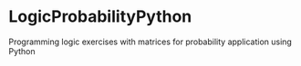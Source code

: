 # LogicProbabilityPython
 Programming logic exercises with matrices for probability application using Python
